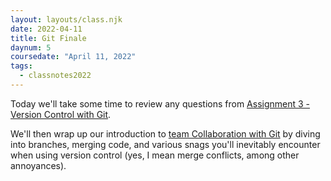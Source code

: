 ```yaml
---
layout: layouts/class.njk
date: 2022-04-11
title: Git Finale
daynum: 5
coursedate: "April 11, 2022"
tags:
  - classnotes2022
---
```



Today we'll take some time to review any questions from [Assignment 3 - Version Control with Git](../../assignments/3/).

We'll then wrap up our introduction to [team Collaboration with Git](../../topics/team_collab_with_git/) by diving into branches, merging code, and various snags you'll inevitably encounter when using version control (yes, I mean merge conflicts, among other annoyances).
